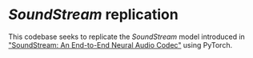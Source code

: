 # _SoundStream_ replication

This codebase seeks to replicate the _SoundStream_ model introduced in ["SoundStream: An End-to-End Neural Audio Codec"](https://arxiv.org/pdf/2107.03312) using PyTorch.
